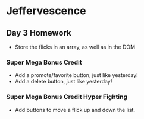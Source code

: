 # Jeffervescence

## Day 3 Homework

* Store the flicks in an array, as well as in the DOM

### Super Mega Bonus Credit

* Add a promote/favorite button, just like yesterday!
* Add a delete button, just like yesterday!

### Super Mega Bonus Credit Hyper Fighting

* Add buttons to move a flick up and down the list.
